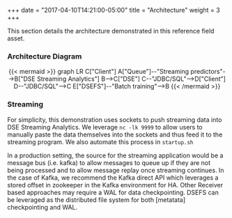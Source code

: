 +++
date = "2017-04-10T14:21:00-05:00"
title = "Architecture"
weight = 3
+++

This section details the architecture demonstrated in this reference field asset.

### Architecture Diagram

<div title="rendered dynamically" align="middle">
{{< mermaid >}}
graph LR
C["Client"]
A["Queue"]--"Streaming predictors"-->B["DSE Streaming Analytics"]
B-->C["DSE"]
C--"JDBC/SQL"-->D["Client"]
D--"JDBC/SQL"-->C
E["DSEFS"]--"Batch training"-->B
{{< /mermaid >}}
</div>

### Streaming

For simplicity, this demonstration uses sockets to push streaming data into DSE Streaming Analytics. We leverage `nc -lk 9999` to allow users to manually paste the data themselves into the sockets and thus feed it to the streaming program. We also automate this process in `startup.sh`

In a production setting, the source for the streaming application would be a message bus (i.e. kafka) to allow messages to queue up if they are not being processed and to allow message replay once streaming continues. In the case of Kafka, we recommend the Kafka direct API which leverages a stored offset in zookeeper in the Kafka environment for HA. Other Receiver based approaches may require a WAL for data checkpointing. DSEFS can be leveraged as the distributed file system for both [metatata] checkpointing and WAL.
